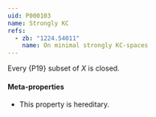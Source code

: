 ```yaml
---
uid: P000103
name: Strongly KC
refs:
  - zb: "1224.54011"
    name: On minimal strongly KC-spaces
---
```


Every {P19} subset of $X$ is closed.

#### Meta-properties

- This property is hereditary.
